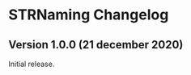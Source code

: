 STRNaming Changelog
===================

Version 1.0.0 (21 december 2020)
--------------------------------
Initial release.
